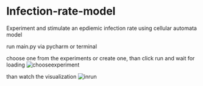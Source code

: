# Infection-rate-model
Experiment and stimulate an epdiemic infection rate using cellular automata model 

run main.py via pycharm or terminal

choose one from the experiments or create one, than click run and wait for loading
![chooseexperiment](https://i.gyazo.com/bb75ff1722ac12263e2dca918bea2291.png)

than watch the visualization
![inrun](https://i.gyazo.com/362d29bfdd26e1b475c5a780f2af3fb0.png)

